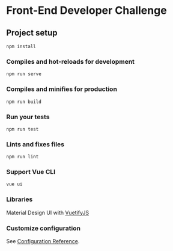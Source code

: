 # Front-End Developer Challenge

## Project setup
```
npm install
```

### Compiles and hot-reloads for development
```
npm run serve
```

### Compiles and minifies for production
```
npm run build
```

### Run your tests
```
npm run test
```

### Lints and fixes files
```
npm run lint
```
### Support Vue CLI
```
vue ui
```
### Libraries
Material Design UI with [VuetifyJS](https://vuetifyjs.com/en/) 


### Customize configuration
See [Configuration Reference](https://cli.vuejs.org/config/).
